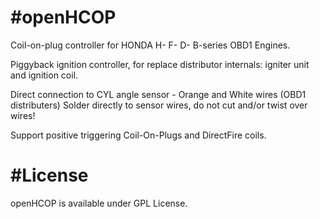 #openHCOP
=========

Coil-on-plug controller for HONDA H- F- D- B-series OBD1 Engines.

Piggyback ignition controller, for replace distributor internals: igniter unit
and ignition coil.

Direct connection to CYL angle sensor - Orange and White wires (OBD1 distributers)
Solder directly to sensor wires, do not cut and/or twist over wires!

Support positive triggering Coil-On-Plugs and DirectFire coils.

#License
========

openHCOP is available under GPL License.
